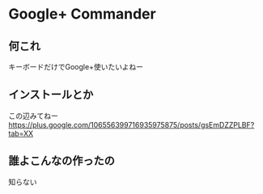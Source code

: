 Google+ Commander
=================

何これ
------

キーボードだけでGoogle+使いたいよねー


インストールとか
----------------

この辺みてねー
https://plus.google.com/106556399716935975875/posts/gsEmDZZPLBF?tab=XX

誰よこんなの作ったの
--------------------

知らない
